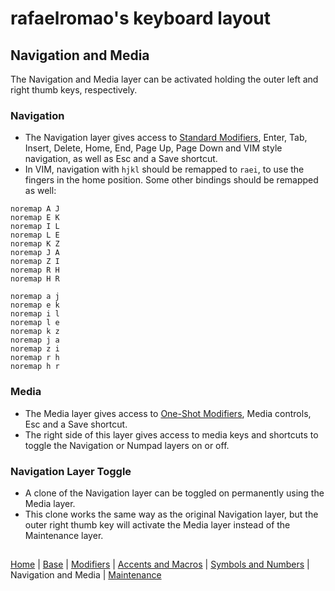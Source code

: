 # rafaelromao's keyboard layout

## Navigation and Media
The Navigation and Media layer can be activated holding the outer left and right thumb keys, respectively.

### Navigation
- The Navigation layer gives access to [Standard Modifiers](modifiers.md#standard-modifiers), Enter, Tab, Insert, Delete, Home, End, Page Up, Page Down and VIM style navigation, as well as Esc and a Save shortcut.
- In VIM, navigation with `hjkl` should be remapped to `raei`, to use the fingers in the home position. Some other bindings should be remapped as well:

```vim
noremap A J
noremap E K
noremap I L
noremap L E
noremap K Z
noremap J A
noremap Z I
noremap R H
noremap H R

noremap a j
noremap e k
noremap i l
noremap l e
noremap k z
noremap j a
noremap z i
noremap r h
noremap h r
```
        
### Media
- The Media layer gives access to [One-Shot Modifiers](modifiers.md#one-shot-modifiers), Media controls, Esc and a Save shortcut.
- The right side of this layer gives access to media keys and shortcuts to toggle the Navigation or Numpad layers on or off.

### Navigation Layer Toggle
- A clone of the Navigation layer can be toggled on permanently using the Media layer.
- This clone works the same way as the original Navigation layer, but the outer right thumb key will activate the Media layer instead of the Maintenance layer.

##
[Home](../readme.md) | 
[Base](base.md) |
[Modifiers](modifiers.md) |
[Accents and Macros](macros.md) |
[Symbols and Numbers](symbols.md) |
Navigation and Media |
[Maintenance](maintenance.md)
